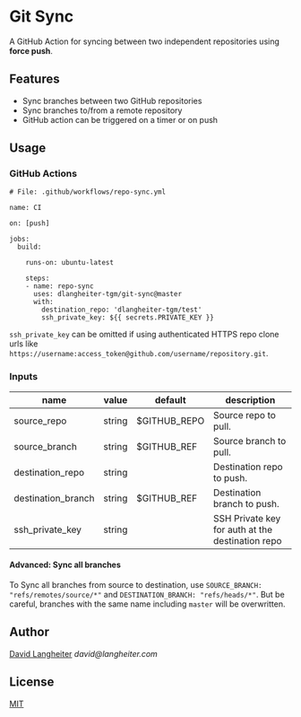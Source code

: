 # Git Sync

A GitHub Action for syncing between two independent repositories using **force push**. 


## Features
 * Sync branches between two GitHub repositories
 * Sync branches to/from a remote repository
 * GitHub action can be triggered on a timer or on push


## Usage

### GitHub Actions
```
# File: .github/workflows/repo-sync.yml

name: CI

on: [push]

jobs:
  build:

    runs-on: ubuntu-latest

    steps:
    - name: repo-sync
      uses: dlangheiter-tgm/git-sync@master
      with:
        destination_repo: 'dlangheiter-tgm/test'
        ssh_private_key: ${{ secrets.PRIVATE_KEY }}
```
`ssh_private_key` can be omitted if using authenticated HTTPS repo clone urls like `https://username:access_token@github.com/username/repository.git`.

### Inputs

| name               | value  | default      | description                                      |
| ------------------ | ------ | ------------ | ------------------------------------------------ |
| source_repo        | string | $GITHUB_REPO | Source repo to pull.                             |
| source_branch      | string | $GITHUB_REF  | Source branch to pull.                           |
| destination_repo   | string |              | Destination repo to push.                        |
| destination_branch | string | $GITHUB_REF  | Destination branch to push.                      |
| ssh_private_key    | string |              | SSH Private key for auth at the destination repo |


#### Advanced: Sync all branches

To Sync all branches from source to destination, use `SOURCE_BRANCH: "refs/remotes/source/*"` and `DESTINATION_BRANCH: "refs/heads/*"`. But be careful, branches with the same name including `master` will be overwritten.

## Author
[David Langheiter](https://github.com/dlangheiter-tgm) _david@langheiter.com_

## License
[MIT](https://wei.mit-license.org)
